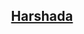 <h2 align="center">
 
  <a href="https://github.com/harshada22git/Portfolio" target="_blank">Harshada</a>
</h2>


